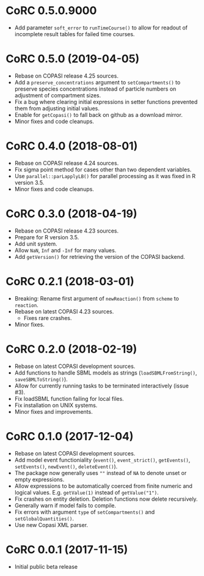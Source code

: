 # CoRC 0.5.0.9000

* Add parameter `soft_error` to `runTimeCourse()` to allow for readout of incomplete result tables for failed time courses.

# CoRC 0.5.0 (2019-04-05)

* Rebase on COPASI release 4.25 sources.
* Add a `preserve_concentrations` argument to `setCompartments()` to preserve species concentrations instead of particle numbers on adjustment of compartment sizes.
* Fix a bug where clearing initial expressions in setter functions prevented them from adjusting initial values.
* Enable for `getCopasi()` to fall back on github as a download mirror.
* Minor fixes and code cleanups.

# CoRC 0.4.0 (2018-08-01)

* Rebase on COPASI release 4.24 sources.
* Fix sigma point method for cases other than two dependent variables.
* Use `parallel::parLapplyLB()` for parallel processing as it was fixed in R version 3.5.
* Minor fixes and code cleanups.

# CoRC 0.3.0 (2018-04-19)

* Rebase on COPASI release 4.23 sources.
* Prepare for R version 3.5.
* Add unit system.
* Allow `NaN`, `Inf` and `-Inf` for many values.
* Add `getVersion()` for retrieving the version of the COPASI backend.

# CoRC 0.2.1 (2018-03-01)

* Breaking: Rename first argument of `newReaction()` from `scheme` to `reaction`.
* Rebase on latest COPASI 4.23 sources.
    * Fixes rare crashes.
* Minor fixes.

# CoRC 0.2.0 (2018-02-19)

* Rebase on latest COPASI development sources.
* Add functions to handle SBML models as strings (`loadSBMLFromString()`, `saveSBMLToString()`).
* Allow for currently running tasks to be terminated interactively (issue #3).
* Fix loadSBML function failing for local files.
* Fix installation on UNIX systems.
* Minor fixes and improvements.

# CoRC 0.1.0 (2017-12-04)

* Rebase on latest COPASI development sources.
* Add model event functioniality (`event()`, `event_strict()`, `getEvents()`, `setEvents()`, `newEvent()`, `deleteEvent()`).
* The package now generally uses `""` instead of `NA` to denote unset or empty expressions.
* Allow expressions to be automatically coerced from finite numeric and logical values. E.g. `getValue(1)` instead of `getValue("1")`.
* Fix crashes on entity deletion. Deletion functions now delete recursively.
* Generally warn if model fails to compile.
* Fix errors with argument `type` of `setCompartments()` and `setGlobalQuantities()`.
* Use new Copasi XML parser.

# CoRC 0.0.1 (2017-11-15)

* Initial public beta release
